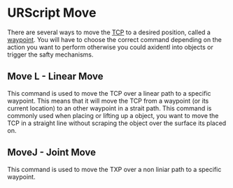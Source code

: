 # URScript Move
There are several ways to move the [TCP](TCP.md) to a desired position, called a [waypoint](Waypoint.md). You will have to choose the correct command depending on the action you want to perform otherwise you could axidentl into objects or trigger the safty mechanisms.

## Move L - Linear Move
This command is used to move the TCP  over a linear path to a specific waypoint. This means that it will move the TCP from a waypoint (or its current location) to an other waypoint in a strait path. This command is commonly used when placing or lifting up a object, you want to move the TCP in a straight line without scraping the object over the surface its placed on.

## MoveJ - Joint Move
This command is used to move the TXP over a non liniar path to a specific waypoint.